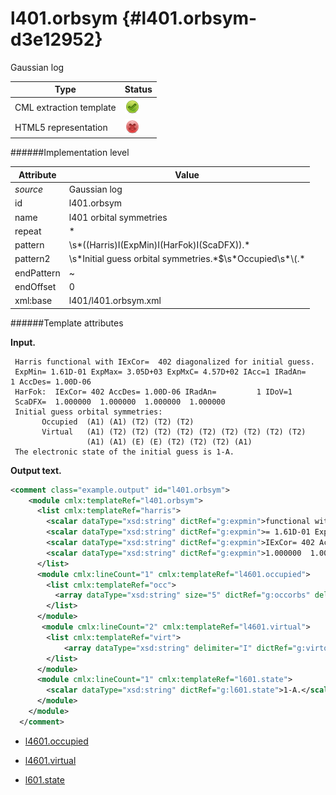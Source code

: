 # l401.orbsym {#l401.orbsym-d3e12952}

Gaussian log

| Type                                                                                                                                                | Status                                                                                                                                              |
|----|----|
| CML extraction template                                                                                                                             | ![](/imgs/Total.png)                                                                                                                                |
| HTML5 representation                                                                                                                                | ![](/imgs/None.png)                                                                                                                                 |

######Implementation level

| Attribute                                                                                                                                           | Value                                                                                                                                               |
|----|----|
| *source*                                                                                                                                            | Gaussian log                                                                                                                                        |
| id                                                                                                                                                  | l401.orbsym                                                                                                                                         |
| name                                                                                                                                                | l401 orbital symmetries                                                                                                                             |
| repeat                                                                                                                                              | \*                                                                                                                                                  |
| pattern                                                                                                                                             | \\s\*((Harris)I(ExpMin)I(HarFok)I(ScaDFX)).\*                                                                                                       |
| pattern2                                                                                                                                            | \\s\*Initial guess orbital symmetries.\*\$\\s\*Occupied\\s\*\\(.\*                                                                                  |
| endPattern                                                                                                                                          | \~                                                                                                                                                  |
| endOffset                                                                                                                                           | 0                                                                                                                                                   |
| xml:base                                                                                                                                            | l401/l401.orbsym.xml                                                                                                                                |

######Template attributes

**Input.**

     Harris functional with IExCor=  402 diagonalized for initial guess.
     ExpMin= 1.61D-01 ExpMax= 3.05D+03 ExpMxC= 4.57D+02 IAcc=1 IRadAn=         1 AccDes= 1.00D-06
     HarFok:  IExCor= 402 AccDes= 1.00D-06 IRadAn=         1 IDoV=1
     ScaDFX=  1.000000  1.000000  1.000000  1.000000
     Initial guess orbital symmetries:
           Occupied  (A1) (A1) (T2) (T2) (T2)
           Virtual   (A1) (T2) (T2) (T2) (T2) (T2) (T2) (T2) (T2) (T2)
                     (A1) (A1) (E) (E) (T2) (T2) (T2) (A1)
     The electronic state of the initial guess is 1-A.
      

**Output text.**

```xml
<comment class="example.output" id="l401.orbsym">
    <module cmlx:templateRef="l401.orbsym">
      <list cmlx:templateRef="harris">
        <scalar dataType="xsd:string" dictRef="g:expmin">functional with IExCor=  402 diagonalized for initial guess.</scalar>
        <scalar dataType="xsd:string" dictRef="g:expmin">= 1.61D-01 ExpMax= 3.05D+03 ExpMxC= 4.57D+02 IAcc=1 IRadAn=         1 AccDes= 1.00D-06</scalar>
        <scalar dataType="xsd:string" dictRef="g:expmin">IExCor= 402 AccDes= 1.00D-06 IRadAn=         1 IDoV=1</scalar>
        <scalar dataType="xsd:string" dictRef="g:expmin">1.000000  1.000000  1.000000  1.000000</scalar>
      </list>
      <module cmlx:lineCount="1" cmlx:templateRef="l4601.occupied">
        <list cmlx:templateRef="occ">
          <array dataType="xsd:string" size="5" dictRef="g:occorbs" delimiter="I">(A1)I(A1)I(T2)I(T2)I(T2)</array>
        </list>        
      </module>
       <module cmlx:lineCount="2" cmlx:templateRef="l4601.virtual">
        <list cmlx:templateRef="virt">
            <array dataType="xsd:string" delimiter="I" dictRef="g:virtorbs" size="18">(A1)I(T2)I(T2)I(T2)I(T2)I(T2)I(T2)I(T2)I(T2)I(T2)I(A1)I(A1)I(E)I(E)I(T2)I(T2)I(T2)I(A1)</array>
        </list>
      </module>
      <module cmlx:lineCount="1" cmlx:templateRef="l601.state">
        <scalar dataType="xsd:string" dictRef="g:l601.state">1-A.</scalar>
      </module>
    </module>
  </comment>
```

-   [l4601.occupied](/out/md/cml/gaussian_log/l4601.occupied-d3e12965)

<!-- -->

-   [l4601.virtual](/out/md/cml/gaussian_log/l4601.virtual-d3e12980)

<!-- -->

-   [l601.state](/out/md/cml/gaussian_log/l601.state-d3e12995)


